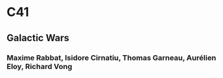 # C41

## Galactic Wars
### Maxime Rabbat, Isidore Cirnatiu, Thomas Garneau, Aurélien Eloy, Richard Vong



